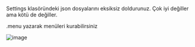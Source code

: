 Settings klasöründeki json dosyalarını eksiksiz doldurunuz.
Çok iyi değiller ama kötü de değiller.

.menu yazarak menüleri kurabilirsiniz

![image](https://user-images.githubusercontent.com/68007625/133887916-92ff3dc1-155f-43e5-85ee-3f94510cdd5d.png)

